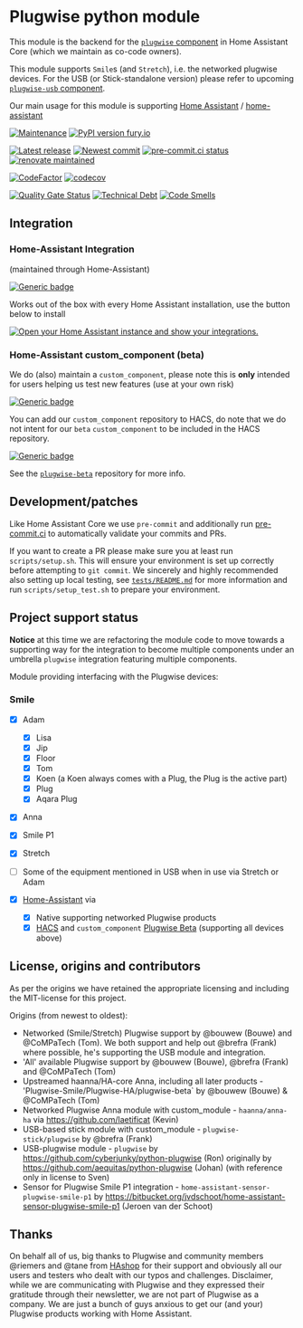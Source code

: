 # Plugwise python module

This module is the backend for the [`plugwise` component](https://github.com/home-assistant/core/tree/dev/homeassistant/components/plugwise) in Home Assistant Core (which we maintain as co-code owners).

This module supports `Smile`s (and `Stretch`), i.e. the networked plugwise devices. For the USB (or Stick-standalone version) please refer to upcoming [`plugwise-usb` component](https://github.com/plugwise/plugwise_usb-beta).

Our main usage for this module is supporting [Home Assistant](https://www.home-assistant.io) / [home-assistant](http://github.com/home-assistant/core/)

[![Maintenance](https://img.shields.io/badge/Maintained%3F-yes-green.svg)](https://github.com/plugwise)
[![PyPI version fury.io](https://badge.fury.io/py/plugwise.svg)](https://pypi.python.org/pypi/plugwise/)

[![Latest release](https://github.com/plugwise/python-plugwise/workflows/Latest%20release/badge.svg)](https://github.com/plugwise/python-plugwise/actions)
[![Newest commit](https://github.com/plugwise/python-plugwise/workflows/Latest%20commit/badge.svg)](https://github.com/plugwise/python-plugwise/actions)
[![pre-commit.ci status](https://results.pre-commit.ci/badge/github/plugwise/python-plugwise/main.svg)](https://results.pre-commit.ci/latest/github/plugwise/python-plugwise/main)
[![renovate maintained](https://img.shields.io/badge/maintained%20with-renovate-blue?logo=renovatebot)](https://github.com/plugwise/python-plugwise/issues/291)

[![CodeFactor](https://www.codefactor.io/repository/github/plugwise/python-plugwise/badge)](https://www.codefactor.io/repository/github/plugwise/python-plugwise)
[![codecov](https://codecov.io/gh/plugwise/python-plugwise/branch/main/graph/badge.svg)](https://codecov.io/gh/plugwise/python-plugwise)

[![Quality Gate Status](https://sonarcloud.io/api/project_badges/measure?project=plugwise_python-plugwise&metric=alert_status)](https://sonarcloud.io/summary/new_code?id=plugwise_python-plugwise)
[![Technical Debt](https://sonarcloud.io/api/project_badges/measure?project=plugwise_python-plugwise&metric=sqale_index)](https://sonarcloud.io/summary/new_code?id=plugwise_python-plugwise)
[![Code Smells](https://sonarcloud.io/api/project_badges/measure?project=plugwise_python-plugwise&metric=code_smells)](https://sonarcloud.io/summary/new_code?id=plugwise_python-plugwise)

## Integration

### Home-Assistant Integration

(maintained through Home-Assistant)

[![Generic badge](https://img.shields.io/badge/HA%20core-yes-green.svg)](https://github.com/home-assistant/core/tree/dev/homeassistant/components/plugwise)

Works out of the box with every Home Assistant installation, use the button below to install

[![Open your Home Assistant instance and show your integrations.](https://my.home-assistant.io/badges/integrations.svg)](https://my.home-assistant.io/redirect/integrations/)

### Home-Assistant custom_component (beta)

We do (also) maintain a `custom_component`, please note this is **only** intended for users helping us test new features (use at your own risk)

[![Generic badge](https://img.shields.io/github/v/release/plugwise/plugwise-beta)](https://github.com/plugwise/plugwise-beta)

You can add our `custom_component` repository to HACS, do note that we do not intent for our `beta` `custom_component` to be included in the HACS repository.

[![Generic badge](https://img.shields.io/badge/HACS-add%20our%20repo-yellow.svg)](https://github.com/plugwise/plugwise-beta)

See the [`plugwise-beta`](https://github.com/plugwise/plugwise-beta) repository for more info.

## Development/patches

Like Home Assistant Core we use `pre-commit` and additionally run [pre-commit.ci](http://pre-commit.ci) to automatically validate your commits and PRs.

If you want to create a PR please make sure you at least run `scripts/setup.sh`. This will ensure your environment is set up correctly before attempting to `git commit`. We sincerely and highly recommended also setting up local testing, see [`tests/README.md`](https://github.com/plugwise/python-plugwise/blob/main/tests/README.md) for more information and run `scripts/setup_test.sh` to prepare your environment.

## Project support status

**Notice** at this time we are refactoring the module code to move towards a supporting way for the integration to become multiple components under an umbrella `plugwise` integration featuring multiple components.

Module providing interfacing with the Plugwise devices:

### Smile

- [x] Adam
  - [x] Lisa
  - [x] Jip
  - [x] Floor
  - [x] Tom
  - [x] Koen (a Koen always comes with a Plug, the Plug is the active part)
  - [x] Plug
  - [x] Aqara Plug
- [x] Anna
- [x] Smile P1
- [x] Stretch
- [ ] Some of the equipment mentioned in USB when in use via Stretch or Adam

- [x] [Home-Assistant](https://home-assistant.io) via
  - [x] Native supporting networked Plugwise products
  - [x] [HACS](https://hacs.xyz) and `custom_component` [Plugwise Beta](https://github.com/plugwise/plugwise-beta/) (supporting all devices above)

## License, origins and contributors

As per the origins we have retained the appropriate licensing and including the MIT-license for this project.

Origins (from newest to oldest):

- Networked (Smile/Stretch) Plugwise support by @bouwew (Bouwe) and @CoMPaTech (Tom). We both support and help out @brefra (Frank) where possible, he's supporting the USB module and integration.
- 'All' available Plugwise support by @bouwew (Bouwe), @brefra (Frank) and @CoMPaTech (Tom)
- Upstreamed haanna/HA-core Anna, including all later products - 'Plugwise-Smile/Plugwise-HA/plugwise-beta` by @bouwew (Bouwe) & @CoMPaTech (Tom)
- Networked Plugwise Anna module with custom_module - `haanna/anna-ha` via <https://github.com/laetificat> (Kevin)
- USB-based stick module with custom_module - `plugwise-stick/plugwise` by @brefra (Frank)
- USB-plugwise module - `plugwise` by <https://github.com/cyberjunky/python-plugwise> (Ron) originally by <https://github.com/aequitas/python-plugwise> (Johan) (with reference only in license to Sven)
- Sensor for Plugwise Smile P1 integration - `home-assistant-sensor-plugwise-smile-p1` by <https://bitbucket.org/jvdschoot/home-assistant-sensor-plugwise-smile-p1> (Jeroen van der Schoot)

## Thanks

On behalf all of us, big thanks to Plugwise and community members @riemers and @tane from [HAshop](https://hashop.nl) for their support and obviously all our users and testers who dealt with our typos and challenges. Disclaimer, while we are communicating with Plugwise and they expressed their gratitude through their newsletter, we are not part of Plugwise as a company. We are just a bunch of guys anxious to get our (and your) Plugwise products working with Home Assistant.
